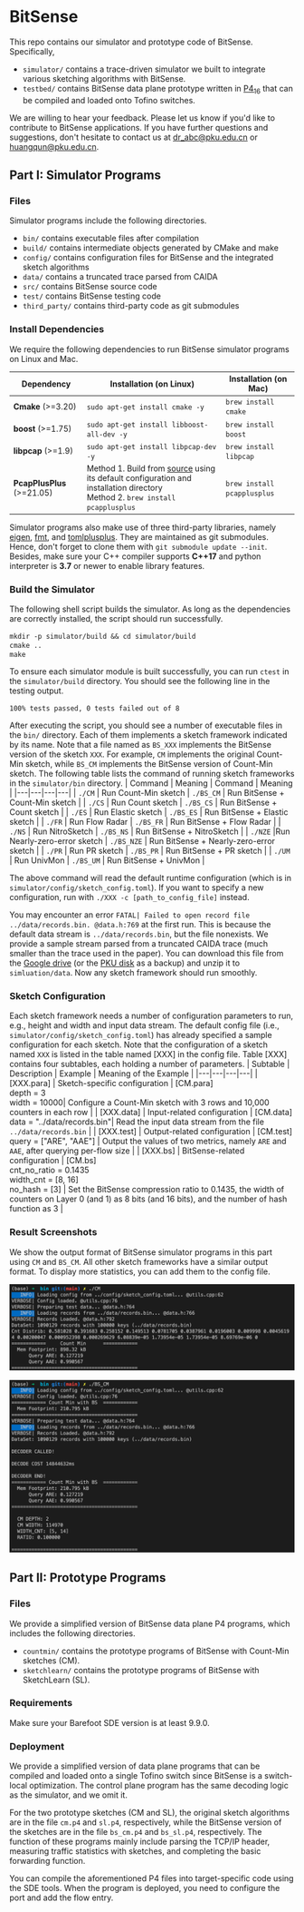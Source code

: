 # BitSense

This repo contains our simulator and prototype code of BitSense. Specifically,

- `simulator/` contains a trace-driven simulator we built to integrate various sketching algorithms with BitSense.
- `testbed/` contains BitSense data plane prototype written in [P4$_{16}$](https://p4.org/p4-spec/docs/P4-16-v1.0.0-spec.html) that can be compiled and loaded onto Tofino switches.

We are willing to hear your feedback. Please let us know if you'd like to contribute to BitSense applications. If you have further questions and suggestions, don't hesitate to contact us at dr_abc@pku.edu.cn or huangqun@pku.edu.cn.

## Part I: Simulator Programs

### Files
Simulator programs include the following directories.
- `bin/` contains executable files after compilation
- `build/` contains intermediate objects generated by CMake and make
- `config/` contains configuration files for BitSense and the integrated sketch algorithms
- `data/` contains a truncated trace parsed from CAIDA
- `src/` contains BitSense source code
- `test/` contains BitSense testing code
- `third_party/` contains third-party code as git submodules

### Install Dependencies

We require the following dependencies to run BitSense simulator programs on Linux and Mac.

| Dependency | Installation (on Linux) | Installation (on Mac) |
|---|---|---|
|  **Cmake** (>=3.20) | `sudo apt-get install cmake -y` | `brew install cmake` |
| **boost** (>=1.75) | `sudo apt-get install libboost-all-dev -y` | `brew install boost` |
| **libpcap** (>=1.9) | `sudo apt-get install libpcap-dev -y` | `brew install libpcap` |
| **PcapPlusPlus** (>=21.05) | Method 1. Build from [source](https://pcapplusplus.github.io/docs/install#build-from-source) using its default configuration and installation directory <br />Method 2. `brew install pcapplusplus`  | `brew install pcapplusplus` |

Simulator programs also make use of three third-party libraries, namely [eigen](https://gitlab.com/libeigen/eigen), [fmt](https://github.com/fmtlib/fmt), and [tomlplusplus](https://github.com/marzer/tomlplusplus). They are maintained as git submodules. Hence, don't forget to clone them with `git submodule update --init`.
Besides, make sure your C++ compiler supports **C++17** and python interpreter is **3.7** or newer to enable library features.

### Build the Simulator
The following shell script builds the simulator. As long as the dependencies are correctly installed, the script should run successfully.
```
mkdir -p simulator/build && cd simulator/build
cmake ..
make
```
To ensure each simulator module is built successfully, you can run `ctest` in the `simulator/build` directory. 
You should see the following line in the testing output.
```
100% tests passed, 0 tests failed out of 8
```
After executing the script, you should see a number of executable files in the `bin/` directory.
Each of them implements a sketch framework indicated by its name. Note that a file named as `BS_XXX` implements the BitSense version of the sketch `XXX`. For example, `CM` implements the original Count-Min sketch, while `BS_CM` implements the BitSense version of Count-Min sketch. The following table lists the command of running sketch frameworks in the `simulator/bin` directory. 
| Command | Meaning | Command | Meaning |
|---|---|---|---|
|  `./CM` | Run Count-Min sketch | `./BS_CM` | Run BitSense + Count-Min sketch |
| `./CS` | Run Count sketch | `./BS_CS` | Run BitSense + Count sketch |
| `./ES` | Run Elastic sketch | `./BS_ES` | Run BitSense + Elastic sketch |
| `./FR` | Run Flow Radar | `./BS_FR` | Run BitSense + Flow Radar |
| `./NS` | Run NitroSketch | `./BS_NS` | Run BitSense + NitroSketch |
| `./NZE` |Run  Nearly-zero-error sketch | `./BS_NZE` | Run BitSense + Nearly-zero-error sketch |
| `./PR` | Run PR sketch | `./BS_PR` | Run BitSense + PR sketch |
| `./UM` | Run UnivMon | `./BS_UM` | Run BitSense + UnivMon |

The above command will read the default runtime configuration (which is in `simulator/config/sketch_config.toml`). If you want to specify a new configuration, run with `./XXX -c [path_to_config_file]` instead. 

You may encounter an error `FATAL| Failed to open record file ../data/records.bin. @data.h:769` at the first run. This is because the default data stream is `../data/records.bin`, but the file nonexists. We provide a sample stream parsed from a truncated CAIDA trace (much smaller than the trace used in the paper). You can download this file from the [Google drive](https://drive.google.com/file/d/1o7YQdNVhQyAAe_naWXBGB7mOYQVmNF5T/view?usp=sharing) (or the [PKU disk](https://disk.pku.edu.cn:443/link/4BF2174500E4481C298BB1E9793CE85F) as a backup) and unzip it to `simluation/data`. Now any sketch framework should run smoothly.

### Sketch Configuration
Each sketch framework needs a number of configuration parameters to run, e.g., height and width and input data stream. The default config file (i.e., `simulator/config/sketch_config.toml`) has already specified a sample configuration for each sketch.
Note that the configuration of a sketch named `XXX` is listed in the table named [XXX] in the config file. Table [XXX] contains four subtables, each holding a number of parameters.
| Subtable | Description | Example | Meaning of the Example |
|---|---|---|---|
| [XXX.para] | Sketch-specific configuration | [CM.para]<br>  depth = 3<br>width = 10000| Configure a Count-Min sketch with 3 rows and 10,000 counters in each row |
| [XXX.data] | Input-related configuration | [CM.data]<br>data = "../data/records.bin"| Read the input data stream from the file `../data/records.bin` |
| [XXX.test] | Output-related configuration | [CM.test]<br>query = ["ARE", "AAE"] | Output the values of two metrics, namely `ARE` and `AAE`, after querying per-flow size |
| [XXX.bs] | BitSense-related configuration | [CM.bs]<br>cnt_no_ratio = 0.1435<br>width_cnt = [8, 16]<br>no_hash = [3] | Set the BitSense compression ratio to 0.1435, the width of counters on Layer 0 (and 1) as 8 bits (and 16 bits), and the number of hash function as 3 |

### Result Screenshots

We show the output format of BitSense simulator programs in this part using `CM` and `BS_CM`.
All other sketch frameworks have a similar output format. To display more statistics, you can add them to the config file.

![CM output](img/CM_output.png)

![BS CM output](img/BS_CM_output.png)

## Part II: Prototype Programs

### Files
We provide a simplified version of BitSense data plane P4 programs, which includes the following directories.
- `countmin/` contains the prototype programs of BitSense with Count-Min sketches (CM).
- `sketchlearn/` contains the prototype programs of BitSense with SketchLearn (SL).

### Requirements

Make sure your Barefoot SDE version is at least 9.9.0.

### Deployment
We provide a simplified version of data plane programs that can be compiled and loaded onto a single Tofino switch since BitSense is a switch-local optimization.
The control plane program has the same decoding logic as the simulator, and we omit it.

For the two prototype sketches (CM and SL), the original sketch algorithms are in the file `cm.p4` and `sl.p4`, respectively, while the BitSense version of the sketches are in the file `bs_cm.p4` and `bs_sl.p4`, respectively.
The function of these programs mainly include parsing the TCP/IP header, measuring traffic statistics with sketches, and completing the basic forwarding function.

You can compile the aforementioned P4 files into target-specific code using the SDE tools.
When the program is deployed, you need to configure the port and add the flow entry.
